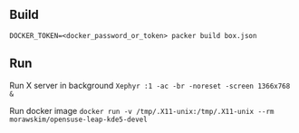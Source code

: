 ## Build

`DOCKER_TOKEN=<docker_password_or_token> packer build box.json`

## Run

Run X server in background `Xephyr :1 -ac -br -noreset -screen 1366x768 &`

Run docker image `docker run -v /tmp/.X11-unix:/tmp/.X11-unix --rm morawskim/opensuse-leap-kde5-devel`
